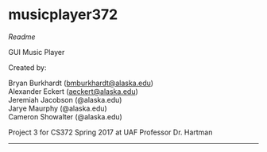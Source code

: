 # musicplayer372
*Readme*

GUI Music Player

Created by:

Bryan Burkhardt (bmburkhardt@alaska.edu)  
Alexander Eckert (aeckert@alaska.edu)  
Jeremiah Jacobson (@alaska.edu)  
Jarye Maurphy (@alaska.edu)  
Cameron Showalter (@alaska.edu)  


Project 3 for CS372 Spring 2017 at UAF
Professor Dr. Hartman

***

